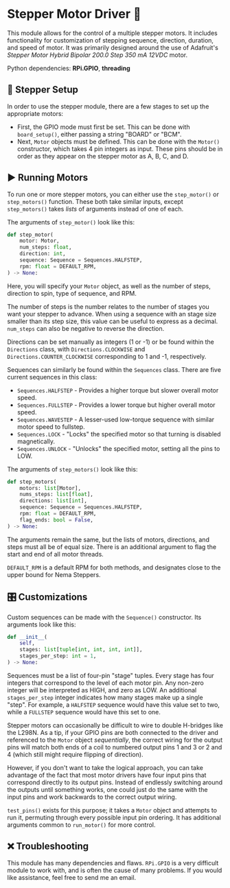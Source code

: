 # Stepper Motor Driver 🤖

This module allows for the control of a multiple stepper motors. It includes functionality for customization of stepping sequence, direction, duration, and speed of motor. It was primarily designed around the use of Adafruit's _Stepper Motor Hybrid Bipolar 200.0 Step 350 mA 12VDC_ motor.

Python dependencies: **RPi.GPIO**, **threading**

## 🔧 Stepper Setup

In order to use the stepper module, there are a few stages to set up the appropriate motors:

- First, the GPIO mode must first be set. This can be done with `board_setup()`, either passing a string "BOARD" or "BCM".
- Next, `Motor` objects must be defined. This can be done with the `Motor()` constructor, which takes 4 pin integers as input. These pins should be in order as they appear on the stepper motor as A, B, C, and D.

## ▶️ Running Motors

To run one or more stepper motors, you can either use the `step_motor()` or `step_motors()` function. These both take similar inputs, except `step_motors()` takes _lists_ of arguments instead of one of each.

The arguments of `step_motor()` look like this:

```python
def step_motor(
    motor: Motor,
    num_steps: float,
    direction: int,
    sequence: Sequence = Sequences.HALFSTEP,
    rpm: float = DEFAULT_RPM,
) -> None:
```

Here, you will specify your `Motor` object, as well as the number of steps, direction to spin, type of sequence, and RPM.

The number of steps is the number relates to the number of stages you want your stepper to advance. When using a sequence with an stage size smaller than its step size, this value can be useful to express as a decimal. `num_steps` can also be negative to reverse the direction.

Directions can be set manually as integers (1 or -1) or be found within the `Directions` class, with `Directions.CLOCKWISE` and `Directions.COUNTER_CLOCKWISE` corresponding to 1 and -1, respectively.

Sequences can similarly be found within the `Sequences` class. There are five current sequences in this class:

- `Sequences.HALFSTEP` - Provides a higher torque but slower overall motor speed.
- `Sequences.FULLSTEP` - Provides a lower torque but higher overall motor speed.
- `Sequences.WAVESTEP` - A lesser-used low-torque sequence with similar motor speed to fullstep.
- `Sequences.LOCK` - "Locks" the specified motor so that turning is disabled magnetically.
- `Sequences.UNLOCK` - "Unlocks" the specified motor, setting all the pins to LOW.

The arguments of `step_motors()` look like this:

```python
def step_motors(
    motors: list[Motor],
    nums_steps: list[float],
    directions: list[int],
    sequence: Sequence = Sequences.HALFSTEP,
    rpm: float = DEFAULT_RPM,
    flag_ends: bool = False,
) -> None:
```

The arguments remain the same, but the lists of motors, directions, and steps must all be of equal size. There is an additional argument to flag the start and end of all motor threads.

`DEFAULT_RPM` is a default RPM for both methods, and designates close to the upper bound for Nema Steppers.

## 🎛️ Customizations

Custom sequences can be made with the `Sequence()` constructor. Its arguments look like this:

```python
def __init__(
    self,
    stages: list[tuple[int, int, int, int]],
    stages_per_step: int = 1,
) -> None:
```

Sequences must be a list of four-pin "stage" tuples. Every stage has four integers that correspond to the level of each motor pin. Any non-zero integer will be interpreted as HIGH, and zero as LOW. An additional `stages_per_step` integer indicates how many stages make up a single "step". For example, a `HALFSTEP` sequence would have this value set to two, while a `FULLSTEP` sequence would have this set to one.

Stepper motors can occasionally be difficult to wire to double H-bridges like the L298N. As a tip, if your GPIO pins are both connected to the driver and referenced to the `Motor` object _sequentially_, the correct wiring for the output pins will match both ends of a coil to numbered output pins 1 and 3 or 2 and 4 (which still might require flipping of direction).

However, if you don't want to take the logical approach, you can take advantage of the fact that most motor drivers have four input pins that correspond directly to its output pins. Instead of endlessly switching around the outputs until something works, one could just do the same with the input pins and work backwards to the correct output wiring.

`test_pins()` exists for this purpose; it takes a `Motor` object and attempts to run it, permuting through every possible input pin ordering. It has additional arguments common to `run_motor()` for more control.

## ❌ Troubleshooting

This module has many dependencies and flaws. `RPi.GPIO` is a very difficult module to work with, and is often the cause of many problems. If you would like assistance, feel free to send me an email.
